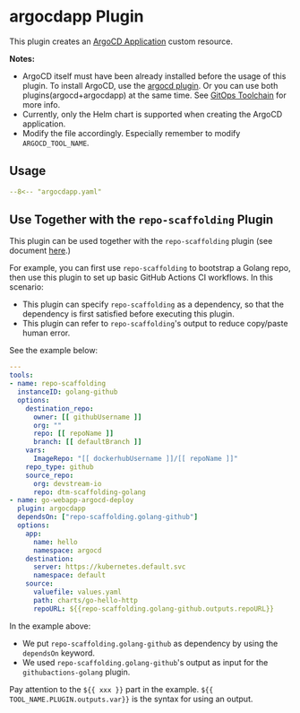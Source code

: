 # argocdapp Plugin

This plugin creates an [ArgoCD Application](https://argo-cd.readthedocs.io/en/stable/core_concepts/) custom resource.

**Notes:**

- ArgoCD itself must have been already installed before the usage of this plugin.
  To install ArgoCD, use the [argocd plugin](./argocd.md).
  Or you can use both plugins(argocd+argocdapp) at the same time.
  See [GitOps Toolchain](../best-practices/gitops.md) for more info.
- Currently, only the Helm chart is supported when creating the ArgoCD application.
- Modify the file accordingly. Especially remember to modify `ARGOCD_TOOL_NAME`.

## Usage

```yaml
--8<-- "argocdapp.yaml"
```

## Use Together with the `repo-scaffolding` Plugin

This plugin can be used together with the `repo-scaffolding` plugin (see document [here](./repo-scaffolding.md).)

For example, you can first use `repo-scaffolding` to bootstrap a Golang repo, then use this plugin to set up basic GitHub Actions CI workflows. In this scenario:

- This plugin can specify `repo-scaffolding` as a dependency, so that the dependency is first satisfied before executing this plugin.
- This plugin can refer to `repo-scaffolding`'s output to reduce copy/paste human error.

See the example below:

```yaml
---
tools:
- name: repo-scaffolding
  instanceID: golang-github
  options:
    destination_repo:
      owner: [[ githubUsername ]]
      org: ""
      repo: [[ repoName ]]
      branch: [[ defaultBranch ]]
    vars:
      ImageRepo: "[[ dockerhubUsername ]]/[[ repoName ]]"
    repo_type: github
    source_repo:
      org: devstream-io
      repo: dtm-scaffolding-golang
- name: go-webapp-argocd-deploy
  plugin: argocdapp
  dependsOn: ["repo-scaffolding.golang-github"]
  options:
    app:
      name: hello
      namespace: argocd
    destination:
      server: https://kubernetes.default.svc
      namespace: default
    source:
      valuefile: values.yaml
      path: charts/go-hello-http
      repoURL: ${{repo-scaffolding.golang-github.outputs.repoURL}}
```

In the example above:

- We put `repo-scaffolding.golang-github` as dependency by using the `dependsOn` keyword.
- We used `repo-scaffolding.golang-github`'s output as input for the `githubactions-golang` plugin.

Pay attention to the `${{ xxx }}` part in the example. `${{ TOOL_NAME.PLUGIN.outputs.var}}` is the syntax for using an output.

